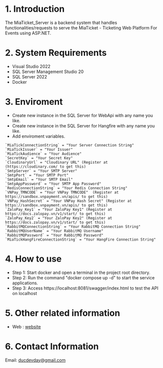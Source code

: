 # 1. Introduction
The MiaTicket_Server is a backend system that handles functionalities/requests to serve the MiaTicket - Ticketing Web Platform For Events using ASP.NET.

# 2. System Requirements
- Visual Studio 2022
- SQL Server Management Studio 20
- SQL Server 2022
- Docker 

# 3. Enviroment
- Create new instance in the SQL Server for WebApi with any name you like.
- Create new instance in the SQL Server for Hangfire with any name you like.
- Add enviroment variables.

```
`MiaTickConnectionString` = "Your Server Connection String"  
`MiaTickIssuer` = "Your Issuer"  
`MiaTickAudience` = "Your Audience"  
`SecretKey` = "Your Secret Key"  
`CloudinaryUrl` = "Cloudinary URL" (Register at (https://cloudinary.com/ to get this)  
`SmtpServer` = "Your SMTP Server"  
`SmtpPort` = "Your SMTP Port"  
`SmtpEmail` = "Your SMTP Email"  
`SmtpAppPassword` = "Your SMTP App Password"  
`RedisConnectionString` = "Your Redis Connection String"  
`VNPay_TMNCODE` = "Your VNPay TMNCODE"  (Register at https://sandbox.vnpayment.vn/apis/ to get this)  
`VNPay_HashSecret` = "Your VNPay Hash Secret" (Register at https://sandbox.vnpayment.vn/apis/ to get this)  
`ZaloPay_Key1` = "Your ZaloPay Key1" (Register at https://docs.zalopay.vn/v1/start/ to get this)  
`ZaloPay_Key2` = "Your ZaloPay Key2" (Register at https://docs.zalopay.vn/v1/start/ to get this)  
`RabbitMQConnectionString` = "Your RabbitMQ Connection String"  
`RabbitMQUserName` = "Your RabbitMQ Username"  
`RabbitMQPassword` = "Your RabbitMQ Password"  
`MiaTickHangFireConnectionString` = "Your HangFire Connection String"
```

# 4. How to use
- Step 1: Start docker and open a terminal in the project root directory.
- Step 2: Run the command "docker compose up -d" to start the service applications.
- Step 3: Access https://localhost:8081/swagger/index.html to test the API on localhost

# 5. Other related information
- Web : [website](https://github.com/ducdevday/MiaTicket_Website)

# 6. Contact Information
Email: ducdevday@gmail.com






